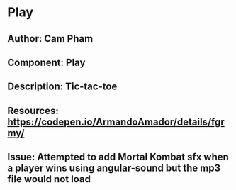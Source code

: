 # Play
## Author: Cam Pham
## Component: Play
## Description: Tic-tac-toe
## Resources: https://codepen.io/ArmandoAmador/details/fgrmy/
## Issue: Attempted to add Mortal Kombat sfx when a player wins using angular-sound but the mp3 file would not load
